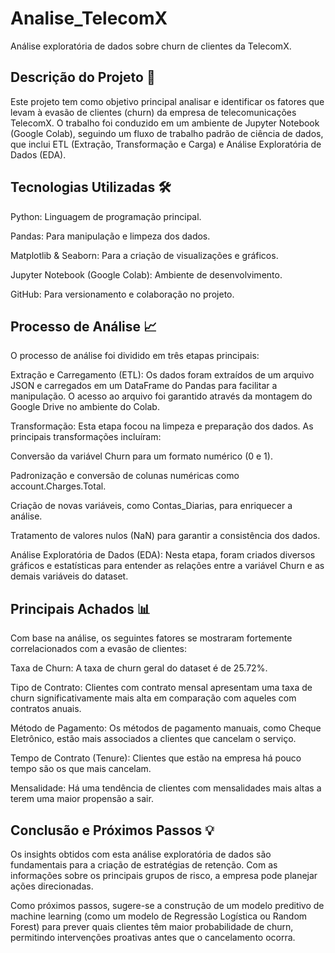 # Analise_TelecomX
Análise exploratória de dados sobre churn de clientes da TelecomX.
 ## Descrição do Projeto 📝
Este projeto tem como objetivo principal analisar e identificar os fatores que levam à evasão de clientes (churn) da empresa de telecomunicações TelecomX. O trabalho foi conduzido em um ambiente de Jupyter Notebook (Google Colab), seguindo um fluxo de trabalho padrão de ciência de dados, que inclui ETL (Extração, Transformação e Carga) e Análise Exploratória de Dados (EDA).

 ## Tecnologias Utilizadas 🛠️
Python: Linguagem de programação principal.

Pandas: Para manipulação e limpeza dos dados.

Matplotlib & Seaborn: Para a criação de visualizações e gráficos.

Jupyter Notebook (Google Colab): Ambiente de desenvolvimento.

GitHub: Para versionamento e colaboração no projeto.

## Processo de Análise 📈 
O processo de análise foi dividido em três etapas principais:

Extração e Carregamento (ETL): Os dados foram extraídos de um arquivo JSON e carregados em um DataFrame do Pandas para facilitar a manipulação. O acesso ao arquivo foi garantido através da montagem do Google Drive no ambiente do Colab.

Transformação: Esta etapa focou na limpeza e preparação dos dados. As principais transformações incluíram:

Conversão da variável Churn para um formato numérico (0 e 1).

Padronização e conversão de colunas numéricas como account.Charges.Total.

Criação de novas variáveis, como Contas_Diarias, para enriquecer a análise.

Tratamento de valores nulos (NaN) para garantir a consistência dos dados.

Análise Exploratória de Dados (EDA): Nesta etapa, foram criados diversos gráficos e estatísticas para entender as relações entre a variável Churn e as demais variáveis do dataset.

 ## Principais Achados 📊
Com base na análise, os seguintes fatores se mostraram fortemente correlacionados com a evasão de clientes:

Taxa de Churn: A taxa de churn geral do dataset é de 25.72%.

Tipo de Contrato: Clientes com contrato mensal apresentam uma taxa de churn significativamente mais alta em comparação com aqueles com contratos anuais.

Método de Pagamento: Os métodos de pagamento manuais, como Cheque Eletrônico, estão mais associados a clientes que cancelam o serviço.

Tempo de Contrato (Tenure): Clientes que estão na empresa há pouco tempo são os que mais cancelam.

Mensalidade: Há uma tendência de clientes com mensalidades mais altas a terem uma maior propensão a sair.

 ## Conclusão e Próximos Passos 💡
Os insights obtidos com esta análise exploratória de dados são fundamentais para a criação de estratégias de retenção. Com as informações sobre os principais grupos de risco, a empresa pode planejar ações direcionadas.

Como próximos passos, sugere-se a construção de um modelo preditivo de machine learning (como um modelo de Regressão Logística ou Random Forest) para prever quais clientes têm maior probabilidade de churn, permitindo intervenções proativas antes que o cancelamento ocorra.
